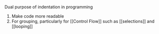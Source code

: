 Dual purpose of indentation in programming
1. Make code more readable
2. For grouping, particularly for [[Control Flow]] such as [[selections]] and [[looping]]